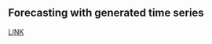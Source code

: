 ## Forecasting with generated time series

[LINK](https://github.com/MarcoStallmann/Time-Series-and-Prediction/blob/main/Forecasting%20with%20generated%20time%20series/Forecasting%20with%20generated%20time%20series.ipynb)